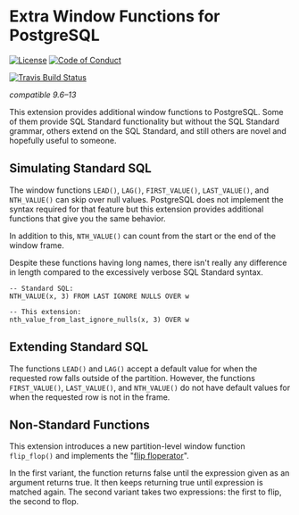 # Extra Window Functions for PostgreSQL

[![License](https://img.shields.io/badge/license-PostgreSQL-blue)](https://www.postgresql.org/about/licence/)
[![Code of Conduct](https://img.shields.io/badge/code%20of%20conduct-PostgreSQL-blueviolet)](https://www.postgresql.org/about/policies/coc/)

[![Travis Build Status](https://api.travis-ci.com/xocolatl/extra_window_functions.svg?branch=master)](https://travis-ci.com/xocolatl/extra_window_functions)

*compatible 9.6–13*

This extension provides additional window functions to PostgreSQL.  Some of
them provide SQL Standard functionality but without the SQL Standard grammar,
others extend on the SQL Standard, and still others are novel and hopefully
useful to someone.

## Simulating Standard SQL

The window functions `LEAD()`, `LAG()`, `FIRST_VALUE()`, `LAST_VALUE()`, and
`NTH_VALUE()` can skip over null values.  PostgreSQL does not implement the
syntax required for that feature but this extension provides additional
functions that give you the same behavior.

In addition to this, `NTH_VALUE()` can count from the start or the end of the
window frame.

Despite these functions having long names, there isn't really any difference in
length compared to the excessively verbose SQL Standard syntax.

```
-- Standard SQL:
NTH_VALUE(x, 3) FROM LAST IGNORE NULLS OVER w

-- This extension:
nth_value_from_last_ignore_nulls(x, 3) OVER w
```

## Extending Standard SQL

The functions `LEAD()` and `LAG()` accept a default value for when the
requested row falls outside of the partition.  However, the functions
`FIRST_VALUE()`, `LAST_VALUE()`, and `NTH_VALUE()` do not have default values
for when the requested row is not in the frame.

## Non-Standard Functions

This extension introduces a new partition-level window function `flip_flop()`
and implements the
"[flip floperator](https://en.wikipedia.org/wiki/Flip-flop_(programming))".

In the first variant, the function returns false until the expression given as
an argument returns true.  It then keeps returning true until expression is
matched again.  The second variant takes two expressions: the first to flip,
the second to flop.
